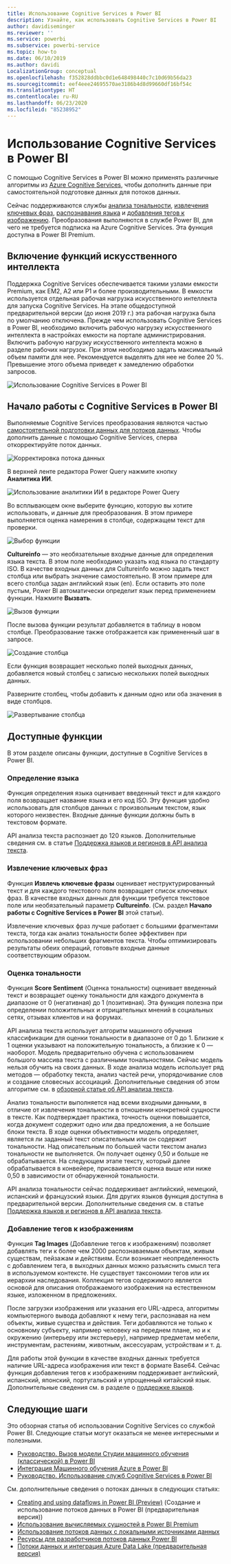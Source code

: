```yaml
---
title: Использование Cognitive Services в Power BI
description: Узнайте, как использовать Cognitive Services в Power BI
author: davidiseminger
ms.reviewer: ''
ms.service: powerbi
ms.subservice: powerbi-service
ms.topic: how-to
ms.date: 06/10/2019
ms.author: davidi
LocalizationGroup: conceptual
ms.openlocfilehash: f352828ddbbc0d1e648498440c7c10d69b56da23
ms.sourcegitcommit: eef4eee24695570ae3186b4d8d99660df16bf54c
ms.translationtype: HT
ms.contentlocale: ru-RU
ms.lasthandoff: 06/23/2020
ms.locfileid: "85238952"
---
```

# <a name="cognitive-services-in-power-bi"></a>Использование Cognitive Services в Power BI 

С помощью Cognitive Services в Power BI можно применять различные алгоритмы из [Azure Cognitive Services](https://azure.microsoft.com/services/cognitive-services/), чтобы дополнить данные при самостоятельной подготовке данных для потоков данных.

Сейчас поддерживаются службы [анализа тональности](https://docs.microsoft.com/azure/cognitive-services/text-analytics/how-tos/text-analytics-how-to-sentiment-analysis), [извлечения ключевых фраз](https://docs.microsoft.com/azure/cognitive-services/text-analytics/how-tos/text-analytics-how-to-keyword-extraction), [распознавания языка](https://docs.microsoft.com/azure/cognitive-services/text-analytics/how-tos/text-analytics-how-to-language-detection) и [добавления тегов к изображению](https://docs.microsoft.com/azure/cognitive-services/computer-vision/concept-tagging-images). Преобразования выполняются в службе Power BI, для чего не требуется подписка на Azure Cognitive Services. Эта функция доступна в Power BI Premium.

## <a name="enabling-ai-features"></a>**Включение функций искусственного интеллекта**

Поддержка Cognitive Services обеспечивается такими узлами емкости Premium, как EM2, A2 или P1 и более производительными. В емкости используется отдельная рабочая нагрузка искусственного интеллекта для запуска Cognitive Services. На этапе общедоступной предварительной версии (до июня 2019 г.) эта рабочая нагрузка была по умолчанию отключена. Прежде чем использовать Cognitive Services в Power BI, необходимо включить рабочую нагрузку искусственного интеллекта в настройках емкости на портале администрирования. Включить рабочую нагрузку искусственного интеллекта можно в разделе рабочих нагрузок. При этом необходимо задать максимальный объем памяти для нее. Рекомендуется выделять для нее не более 20 %. Превышение этого объема приведет к замедлению обработки запросов.

![Использование Cognitive Services в Power BI](media/service-cognitive-services/cognitive-services_01.png)

## <a name="getting-started-with-cognitive-services-in-power-bi"></a>**Начало работы с Cognitive Services в Power BI**

Выполняемые Cognitive Services преобразования являются частью [самостоятельной подготовки данных для потоков данных](https://powerbi.microsoft.com/blog/introducing-power-bi-data-prep-wtih-dataflows/). Чтобы дополнить данные с помощью Cognitive Services, сперва откорректируйте поток данных.

![Корректировка потока данных](media/service-cognitive-services/cognitive-services_02.png)

В верхней ленте редактора Power Query нажмите кнопку **Аналитика ИИ**.

![Использование аналитики ИИ в редакторе Power Query](media/service-cognitive-services/cognitive-services_03.png)

Во всплывающем окне выберите функцию, которую вы хотите использовать, и данные для преобразования. В этом примере выполняется оценка намерения в столбце, содержащем текст для проверки.

![Выбор функции](media/service-cognitive-services/cognitive-services_04.png)

**Cultureinfo** — это необязательные входные данные для определения языка текста. В этом поле необходимо указать код языка по стандарту ISO. В качестве входных данных для Cultureinfo можно задать текст столбца или выбрать значение самостоятельно. В этом примере для всего столбца задан английский язык (en). Если оставить это поле пустым, Power BI автоматически определит язык перед применением функции. Нажмите **Вызвать**.

![Вызов функции](media/service-cognitive-services/cognitive-services_05.png)

После вызова функции результат добавляется в таблицу в новом столбце. Преобразование также отображается как примененный шаг в запросе.

![Создание столбца](media/service-cognitive-services/cognitive-services_06.png)

Если функция возвращает несколько полей выходных данных, добавляется новый столбец с записью нескольких полей выходных данных.

Разверните столбец, чтобы добавить к данным одно или оба значения в виде столбцов.

![Развертывание столбца](media/service-cognitive-services/cognitive-services_07.png)

## <a name="available-functions"></a>**Доступные функции**

В этом разделе описаны функции, доступные в Cognitive Services в Power BI.

### <a name="detect-language"></a>**Определение языка**

Функция определения языка оценивает введенный текст и для каждого поля возвращает название языка и его код ISO. Эту функция удобно использовать для столбцов данных с произвольным текстом, язык которого неизвестен. Входные данные функции должны быть в текстовом формате.

API анализа текста распознает до 120 языков. Дополнительные сведения см. в статье [Поддержка языков и регионов в API анализа текста](https://docs.microsoft.com/azure/cognitive-services/text-analytics/text-analytics-supported-languages).

### <a name="extract-key-phrases"></a>**Извлечение ключевых фраз**

Функция **Извлечь ключевые фразы** оценивает неструктурированный текст и для каждого текстового поля возвращает список ключевых фраз. В качестве входных данных для функции требуется текстовое поле или необязательный параметр **Cultureinfo**. (См. раздел **Начало работы с Cognitive Services в Power BI** этой статьи).

Извлечение ключевых фраз лучше работает с большими фрагментами текста, тогда как анализ тональности более эффективен при использовании небольших фрагментов текста. Чтобы оптимизировать результаты обеих операций, готовьте входные данные соответствующим образом.

### <a name="score-sentiment"></a>**Оценка тональности**

Функция **Score Sentiment** (Оценка тональности) оценивает введенный текст и возвращает оценку тональности для каждого документа в диапазоне от 0 (негативная) до 1 (позитивная). Эта функция полезна при определении положительных и отрицательных мнений в социальных сетях, отзывах клиентов и на форумах.

API анализа текста использует алгоритм машинного обучения классификации для оценки тональности в диапазоне от 0 до 1. Близкие к 1 оценки указывают на положительную тональность, а близкие к 0 — наоборот. Модель предварительно обучена с использованием большого массива текста с различными тональностями. Сейчас модель нельзя обучить на своих данных. В ходе анализа модель использует ряд методов — обработку текста, анализ частей речи, упорядочивание слов и создание словесных ассоциаций. Дополнительные сведения об этом алгоритме см. в [обзорной статье об API анализа текста](https://blogs.technet.microsoft.com/machinelearning/2015/04/08/introducing-text-analytics-in-the-azure-ml-marketplace/).

Анализ тональности выполняется над всеми входными данными, в отличие от извлечения тональности в отношении конкретной сущности в тексте. Как подтверждает практика, точность оценки повышается, когда документ содержит одно или два предложения, а не большие блоки текста. В ходе оценки объективности модель определяет, является ли заданный текст описательным или он содержит тональности. Над описательным по большей части текстом анализ тональности не выполняется. Он получает оценку 0,50 и больше не обрабатывается. На следующем этапе тексту, который далее обрабатывается в конвейере, присваивается оценка выше или ниже 0,50 в зависимости от обнаруженной тональности.

API анализа тональности сейчас поддерживает английский, немецкий, испанский и французский языки. Для других языков функция доступна в предварительной версии. Дополнительные сведения см. в статье [Поддержка языков и регионов в API анализа текста](https://docs.microsoft.com/azure/cognitive-services/text-analytics/text-analytics-supported-languages).

### <a name="tag-images"></a>**Добавление тегов к изображениям**

Функция **Tag Images** (Добавление тегов к изображениям) позволяет добавлять теги к более чем 2000 распознаваемым объектам, живым существам, пейзажам и действиям. Если возникает неопределенность с добавлением тега, в выходных данных можно разъяснить смысл тега в используемом контексте. Не существует таксономии тегов или их иерархии наследования. Коллекция тегов содержимого является основой для описания отображаемого изображения на естественном языке, изложенном в предложениях.

После загрузки изображения или указания его URL-адреса, алгоритмы компьютерного вывода добавляют к нему теги, распознавая на нем объекты, живые существа и действия. Теги добавляются не только к основному субъекту, например человеку на переднем плане, но и к окружению (интерьеру или экстерьеру), например предметам мебели, инструментам, растениям, животным, аксессуарам, устройствам и т. д.

Для работы этой функции в качестве входных данных требуется наличие URL-адреса изображения или текст в формате Base64. Сейчас функция добавления тегов к изображениям поддерживает английский, испанский, японский, португальский и упрощенный китайский язык. Дополнительные сведения см. в разделе о [поддержке языков](https://docs.microsoft.com/rest/api/cognitiveservices/computervision/tagimage/tagimage#uri-parameters).

## <a name="next-steps"></a>Следующие шаги

Это обзорная статья об использовании Cognitive Services со службой Power BI. Следующие статьи могут оказаться не менее интересными и полезными. 

* [Руководство. Вызов модели Студии машинного обучения (классической) в Power BI](../connect-data/service-tutorial-invoke-machine-learning-model.md)
* [Интеграция Машинного обучения Azure в Power BI](service-machine-learning-integration.md)
* [Руководство. Использование служб Cognitive Services в Power BI](../connect-data/service-tutorial-use-cognitive-services.md)


См. дополнительные сведения о потоках данных в следующих статьях:
* [Creating and using dataflows in Power BI (Preview)](service-dataflows-create-use.md) (Создание и использование потоков данных в Power BI (предварительная версия))
* [Использование вычисляемых сущностей в Power BI Premium](service-dataflows-computed-entities-premium.md)
* [Использование потоков данных с локальными источниками данных](service-dataflows-on-premises-gateways.md)
* [Ресурсы для разработчиков потоков данных Power BI](service-dataflows-developer-resources.md)
* [Потоки данных и интеграция Azure Data Lake (предварительная версия)](service-dataflows-azure-data-lake-integration.md)